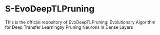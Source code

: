 # S-EvoDeepTLPruning

This is the official repository of EvoDeepTLPruning: Evolutionary Algorithm for Deep Transfer Learningby Pruning Neurons in Dense Layers
